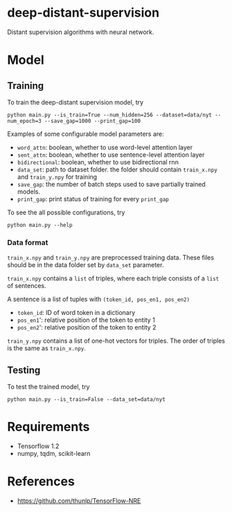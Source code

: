 # deep-distant-supervision
Distant supervision algorithms with neural network.

# Model

## Training
To train the deep-distant supervision model, try

`python main.py --is_train=True --num_hidden=256 --dataset=data/nyt --num_epoch=3 --save_gap=1000 --print_gap=100`

Examples of some configurable model parameters are:
- `word_attn`: boolean, whether to use word-level attention layer
- `sent_attn`: boolean, whether to use sentence-level attention layer
- `bidirectional`: boolean, whether to use bidirectional rnn 
- `data_set`: path to dataset folder. the folder should contain `train_x.npy` and `train_y.npy` for training
- `save_gap`: the number of batch steps used to save partially trained models.
- `print_gap`: print status of training for every `print_gap`

To see the all possible configurations, try

`python main.py --help`

### Data format
`train_x.npy` and `train_y.npy` are preprocessed training data. These files should be in the data folder set by `data_set` parameter.

`train_x.npy` contains a `list` of triples, where each triple consists of a `list` of sentences.

A sentence is a list of tuples with `(token_id, pos_en1, pos_en2)`
- `token_id`: ID of word token in a dictionary
- `pos_en1`': relative position of the token to entity 1
- `pos_en2`': relative position of the token to entity 2

`train_y.npy` contains a list of one-hot vectors for triples. The order of triples is the same as `train_x.npy`.

## Testing
To test the trained model, try

`python main.py --is_train=False --data_set=data/nyt`

# Requirements
- Tensorflow 1.2
- numpy, tqdm, scikit-learn

# References
- https://github.com/thunlp/TensorFlow-NRE
